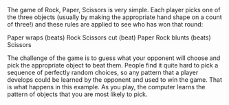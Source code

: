 The game of Rock, Paper, Scissors is very simple. Each player picks one of the three objects (usually by making the appropriate hand shape on a count of three!) and these rules are applied to see who has won that round:

Paper wraps (beats) Rock
Scissors cut (beat) Paper
Rock blunts (beats) Scissors

The challenge of the game is to guess what your opponent will choose and pick the appropriate object to beat them.
People find it quite hard to pick a sequence of perfectly random choices, so any pattern that a player develops could be learned by the opponent and used to win the game. 
That is what happens in this example. As you play, the computer learns the pattern of objects that you are most likely to pick.

